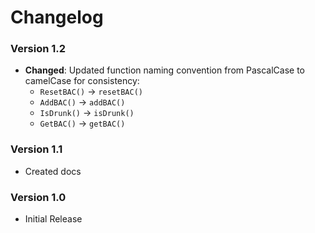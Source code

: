 ﻿# Changelog

### Version 1.2

- **Changed**: Updated function naming convention from PascalCase to camelCase for consistency:
  - `ResetBAC()` → `resetBAC()`
  - `AddBAC()` → `addBAC()`
  - `IsDrunk()` → `isDrunk()`
  - `GetBAC()` → `getBAC()`

### Version 1.1

- Created docs

### Version 1.0

- Initial Release
